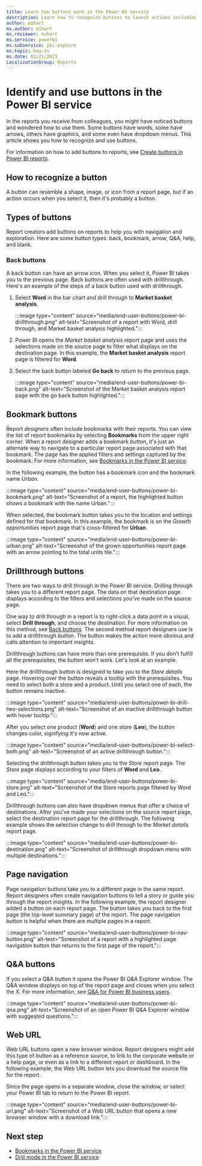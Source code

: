 ```yaml
---
title: Learn how buttons work in the Power BI service
description: Learn how to recognize buttons to launch actions including in-report navigation, drillthrough, and cross-report drillthrough.
author: mihart
ms.author: mihart
ms.reviewer: mihart
ms.service: powerbi
ms.subservice: pbi-explore
ms.topic: how-to
ms.date: 02/21/2023
LocalizationGroup: Reports
---
```

# Identify and use buttons in the Power BI service

In the reports you receive from colleagues, you might have noticed buttons and wondered how to use them. Some buttons have words, some have arrows, others have graphics, and some even have dropdown menus. This article shows you how to recognize and use buttons.

For information on how to add buttons to reports, see [Create buttons in Power BI reports](../create-reports/desktop-buttons.md).

## How to recognize a button

A button can resemble a shape, image, or icon from a report page, but if an action occurs when you select it, then it's probably a button.

## Types of buttons

Report creators add buttons on reports to help you with navigation and exploration. Here are some button types: back, bookmark, arrow, Q&A, help, and blank.

### Back buttons

A back button can have an arrow icon. When you select it, Power BI takes you to the previous page. Back buttons are often used with drillthrough. Here's an example of the steps of a back button used with drillthrough.

1. Select **Word** in the bar chart and drill through to **Market basket analysis**.

    :::image type="content" source="media/end-user-buttons/power-bi-drillthrough.png" alt-text="Screenshot of a report with Word, drill through, and Market basket analysis highlighted.":::

1. Power BI opens the *Market basket analysis* report page and uses the selections made on the source page to filter what displays on the destination page. In this example, the **Market basket analysis** report page is filtered for **Word**.

1. Select the back button labeled **Go back** to return to the previous page.

    :::image type="content" source="media/end-user-buttons/power-bi-back.png" alt-text="Screenshot of the Market basket analysis report page with the go back button highlighted.":::

## Bookmark buttons

Report *designers* often include bookmarks with their reports. You can view the list of report bookmarks by selecting **Bookmarks** from the upper right corner. When a report designer adds a bookmark *button*, it's just an alternate way to navigate to a particular report page associated with that bookmark. The page has the applied filters and settings captured by the bookmark. For more information, see [Bookmarks in the Power BI service](end-user-bookmarks.md).

In the following example, the button has a bookmark icon and the bookmark name *Urban*.

:::image type="content" source="media/end-user-buttons/power-bi-bookmark.png" alt-text="Screenshot of a report, the highlighted button shows a bookmark with the name Urban.":::

When selected, the bookmark button takes you to the location and settings defined for that bookmark.  In this example, the bookmark is on the *Growth opportunities* report page that's cross-filtered for **Urban**.

:::image type="content" source="media/end-user-buttons/power-bi-urban.png" alt-text="Screenshot of the grown opportunities report page with an arrow pointing to the total units tile.":::

## Drillthrough buttons

There are two ways to drill through in the Power BI service. Drilling through takes you to a different report page. The data on that destination page displays according to the filters and selections you've made on the source page.

One way to drill through in a report is to right-click a data point in a visual, select **Drill through**, and choose the destination. For more information on this method, see [Back buttons](#back-buttons). The second method report designers use is to add a drillthrough *button*. The button makes the action more obvious and calls attention to important insights.  

Drillthrough buttons can have more than one prerequisite. If you don't fulfill all the prerequisites, the button won't work. Let's look at an example.

Here the drillthrough button is designed to take you to the *Store details* page. Hovering over the button reveals a tooltip with the prerequisites. You need to select both a store and a product. Until you select one of each, the button remains inactive.

:::image type="content" source="media/end-user-buttons/power-bi-drill-two-selections.png" alt-text="Screenshot of an inactive drillthrough button with hover tooltip.":::

After you select one product (**Word**) and one store (**Leo**), the button changes color, signifying it's now active.

:::image type="content" source="media/end-user-buttons/power-bi-select-both.png" alt-text="Screenshot of an active drillthrough button.":::

Selecting the drillthrough button takes you to the *Store* report page. The *Store* page displays according to your filters of **Word** and **Leo**.

:::image type="content" source="media/end-user-buttons/power-bi-store.png" alt-text="Screenshot of the Store reports page filtered by Word and Leo.":::

Drillthrough buttons can also have dropdown menus that offer a choice of destinations. After you've made your selections on the source report page, select the destination report page for the drillthrough. The following example shows the selection change to drill through to the *Market details* report page.

:::image type="content" source="media/end-user-buttons/power-bi-destination.png" alt-text="Screenshot of drillthrough dropdown menu with multiple destinations.":::

## Page navigation

Page navigation buttons take you to a different page in the same report. Report designers often create navigation buttons to tell a story or guide you through the report insights. In the following example, the report designer added a button on each report page. The button takes you back to the first page (the top-level summary page) of the report. The page navigation button is helpful when there are multiple pages in a report.

:::image type="content" source="media/end-user-buttons/power-bi-nav-button.png" alt-text="Screenshot of a report with a highlighted page navigation button that returns to the first page of the report.":::

## Q&A buttons

If you select a Q&A button it opens the Power BI Q&A Explorer window. The Q&A window displays on top of the report page and closes when you select the X. For more information, see [Q&A for Power BI business users](end-user-q-and-a.md).

:::image type="content" source="media/end-user-buttons/power-bi-qna.png" alt-text="Screenshot of an open Power BI Q&A Explorer window with suggested questions.":::

## Web URL

Web URL buttons open a new browser window. Report designers might add this type of button as a reference source, to link to the corporate website or a help page, or even as a link to a different report or dashboard. In the following example, the Web URL button lets you download the source file for the report.

Since the page opens in a separate window, close the window, or select your Power BI tab to return to the Power BI report.

:::image type="content" source="media/end-user-buttons/power-bi-url.png" alt-text="Screenshot of a Web URL button that opens a new browser window with a download link.":::

## Next step

- [Bookmarks in the Power BI service](end-user-bookmarks.md)
- [Drill mode in the Power BI service](end-user-drill.md)
